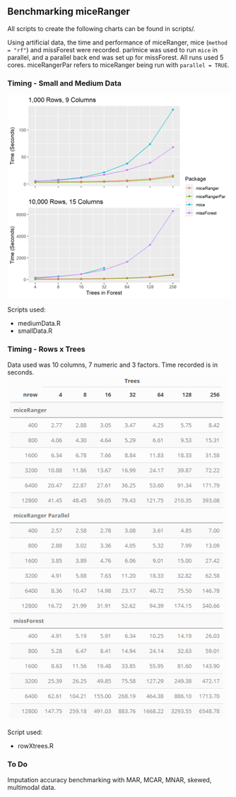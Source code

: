 
## Benchmarking miceRanger

All scripts to create the following charts can be found in scripts/.

Using artificial data, the time and performance of miceRanger, mice
(`method = "rf"`) and missForest were recorded. parlmice was used to run
`mice` in parallel, and a parallel back end was set up for missForest.
All runs used 5 cores. miceRangerPar refers to miceRanger being run with
`parallel = TRUE`.

### Timing - Small and Medium Data

<img src="graphics/timeBenchmarks.png" width="650px" />

Scripts used:

  - mediumData.R  
  - smallData.R

### Timing - Rows x Trees

Data used was 10 columns, 7 numeric and 3 factors. Time recorded is in
seconds.  
<img src="graphics/rowXtreesTimeTable.png" width="500px" />

Script used:

  - rowXtrees.R

### To Do

Imputation accuracy benchmarking with MAR, MCAR, MNAR, skewed,
multimodal data.
